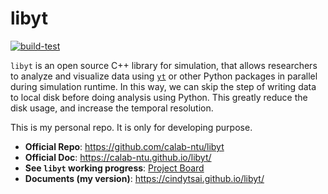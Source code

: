 # libyt
[![build-test](https://github.com/cindytsai/libyt/actions/workflows/build-test.yml/badge.svg?branch=master)](https://github.com/cindytsai/libyt/actions/workflows/build-test.yml)

 
`libyt` is an open source C++ library for simulation, that allows researchers to analyze and visualize data using [`yt`](https://yt-project.org/) or other Python packages in parallel during simulation runtime. In this way, we can skip the step of writing data to local disk before doing analysis using Python. This greatly reduce the disk usage, and increase the temporal resolution.

This is my personal repo. It is only for developing purpose.

- **Official Repo**: https://github.com/calab-ntu/libyt
- **Official Doc**: https://calab-ntu.github.io/libyt/
- **See `libyt` working progress**: [Project Board](https://github.com/calab-ntu/libyt/projects/1)
- **Documents (my version)**: https://cindytsai.github.io/libyt/


